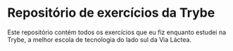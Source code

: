 # Repositório de exercícios da Trybe

Este repositório contém todos os exercícios que eu fiz enquanto estudei na Trybe, a melhor escola de tecnologia do lado sul da Via Láctea. 
